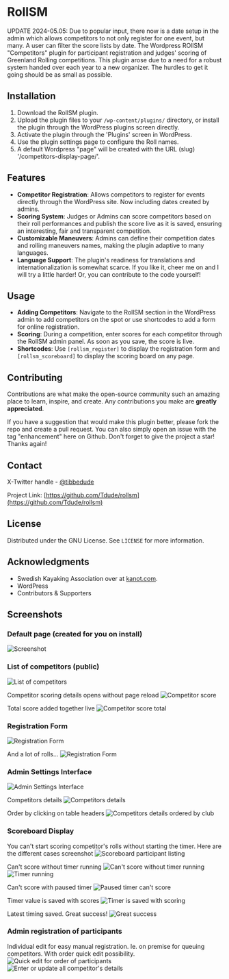 # RollSM
UPDATE 2024-05.05: Due to popular input, there now is a date setup in the admin which allows competitors to not only register for one event, but many. A user can filter the score lists by date.
The Wordpress ROllSM "Competitors" plugin for participant registration and judges' scoring of Greenland Rolling competitions. 
This plugin arose due to a need for a robust system handed over each year to a new organizer. The hurdles to get it going should be as small as possible. 


## Installation

1. Download the RollSM plugin.
2. Upload the plugin files to your `/wp-content/plugins/` directory, or install the plugin through the WordPress plugins screen directly.
3. Activate the plugin through the 'Plugins' screen in WordPress.
4. Use the plugin settings page to configure the Roll names.
5. A default Wordpress "page" will be created with the URL (slug) '/competitors-display-page/'.


## Features

- **Competitor Registration**: Allows competitors to register for events directly through the WordPress site. Now including dates created by admins.
- **Scoring System**: Judges or Admins can score competitors based on their roll performances and publish the score live as it is saved, ensuring an interesting, fair and transparent competition.
- **Customizable Maneuvers**: Admins can define their competition dates and rolling maneuvers names, making the plugin adaptive to many languages.
- **Language Support**: The plugin's readiness for translations and internationalization is somewhat scarce. If you like it, cheer me on and I will try a little harder! Or, you can contribute to the code yourself!


## Usage

- **Adding Competitors**: Navigate to the RollSM section in the WordPress admin to add competitors on the spot or use shortcodes to add a form for online registration.
- **Scoring**: During a competition, enter scores for each competitor through the RollSM admin panel. As soon as you save, the score is live.
- **Shortcodes**: Use `[rollsm_register]` to display the registration form and `[rollsm_scoreboard]` to display the scoring board on any page.



## Contributing

Contributions are what make the open-source community such an amazing place to learn, inspire, and create. Any contributions you make are **greatly appreciated**.

If you have a suggestion that would make this plugin better, please fork the repo and create a pull request. You can also simply open an issue with the tag "enhancement" here on Github.
Don't forget to give the project a star! Thanks again!


## Contact

X-Twitter handle - [@tibbedude](https://twitter.com/Tibbedude)

Project Link: [https://github.com/Tdude/rollsm](https://github.com/Tdude/rollsm)


## License

Distributed under the GNU License. See `LICENSE` for more information.


## Acknowledgments

- Swedish Kayaking Association over at [kanot.com](https://kanot.com).
- WordPress
- Contributors & Supporters



## Screenshots

### Default page (created for you on install)
![Screenshot](plugins/screenshots/Screenshot%202024-02-24%20at%2023.30.27.png "Default page explaining text")


### List of competitors (public)
![List of competitors](plugins/screenshots/Screenshot%202024-02-24%20at%2023.32.32.png "List of competitors")

Competitor scoring details opens without page reload
![Competitor score](plugins/screenshots/Screenshot%202024-02-24%20at%2023.33.32.png "Competitor score")

Total score added together live
![Competitor score total](plugins/screenshots/Screenshot%202024-02-24%20at%2023.33.39.png "Competitor score total")


### Registration Form
![Registration Form](plugins/screenshots/Screenshot%202024-02-24%20at%2023.34.15.png "Registration Form Screenshot")

And a lot of rolls...
![Registration Form](plugins/screenshots/Screenshot%202024-02-24%20at%2023.34.27.png "Registration Form Screenshot")


### Admin Settings Interface
![Admin Settings Interface](plugins/screenshots/Screenshot%202024-02-24%20at%2023.37.27.png "Admin Settings Interface Screenshot")

Competitors details
![Competitors details](plugins/screenshots/Screenshot%202024-02-24%20at%2023.37.44.png "Competitors details")

Order by clicking on table headers
![Competitors details ordered by club](plugins/screenshots/Screenshot%202024-02-24%20at%2023.37.57.png "Competitors details ordered by club")


### Scoreboard Display
You can't start scoring competitor's rolls without starting the timer. Here are the different cases screenshot
![Scoreboard participant listing](plugins/screenshots/Screenshot%202024-02-24%20at%2023.38.14.png "Scoreboard participant listing")

Can't score without timer running
![Can't score without timer running](plugins/screenshots/Screenshot%202024-02-24%20at%2023.38.23.png "Can't score without timer running")
![Timer running](plugins/screenshots/Screenshot%202024-02-24%20at%2023.38.28.png "Timer running")

Can't score with paused timer
![Paused timer can't score](plugins/screenshots/Screenshot%202024-02-24%20at%2023.39.23.png "Paused timer can't score")

Timer value is saved with scores
![Timer is saved with scoring](plugins/screenshots/Screenshot%202024-02-24%20at%2023.39.33.png "Timer is saved with scoring")

Latest timing saved. Great success!
![Great success](plugins/screenshots/Screenshot%202024-02-24%20at%2023.39.55.png "Great success")


### Admin registration of participants 
Individual edit for easy manual registration. Ie. on premise for queuing competitors. With order quick edit possibility. 
![Quick edit for order of participants](plugins/screenshots/Screenshot%202024-02-24%20at%2023.42.09.png "Quick edit for order of participants")
![Enter or update all competitor's details](plugins/screenshots/Screenshot%202024-02-24%20at%2023.43.16.png "Enter or update all competitor's details")
